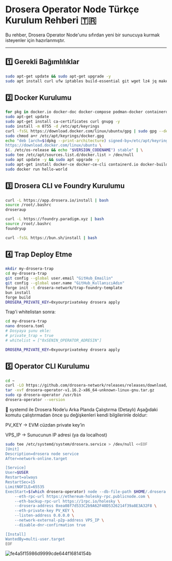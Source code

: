 # Drosera Operator Node Türkçe Kurulum Rehberi 🇹🇷

Bu rehber, Drosera Operator Node'unu sıfırdan yeni bir sunucuya kurmak isteyenler için hazırlanmıştır.

---

## 1️⃣ Gerekli Bağımlılıklar

```bash
sudo apt-get update && sudo apt-get upgrade -y
sudo apt install curl ufw iptables build-essential git wget lz4 jq make gcc nano automake autoconf tmux htop nvme-cli libgbm1 pkg-config libssl-dev libleveldb-dev tar clang bsdmainutils ncdu unzip -y
```

## 2️⃣ Docker Kurulumu

```bash
for pkg in docker.io docker-doc docker-compose podman-docker containerd runc; do sudo apt-get remove $pkg; done
sudo apt-get update
sudo apt-get install ca-certificates curl gnupg -y
sudo install -m 0755 -d /etc/apt/keyrings
curl -fsSL https://download.docker.com/linux/ubuntu/gpg | sudo gpg --dearmor -o /etc/apt/keyrings/docker.gpg
sudo chmod a+r /etc/apt/keyrings/docker.gpg
echo "deb [arch=$(dpkg --print-architecture) signed-by=/etc/apt/keyrings/docker.gpg] \
https://download.docker.com/linux/ubuntu \
$(. /etc/os-release && echo "$VERSION_CODENAME") stable" | \
sudo tee /etc/apt/sources.list.d/docker.list > /dev/null
sudo apt update -y && sudo apt upgrade -y
sudo apt-get install docker-ce docker-ce-cli containerd.io docker-buildx-plugin docker-compose-plugin -y
sudo docker run hello-world
```

## 3️⃣ Drosera CLI ve Foundry Kurulumu

```bash
curl -L https://app.drosera.io/install | bash
source /root/.bashrc
droseraup

curl -L https://foundry.paradigm.xyz | bash
source /root/.bashrc
foundryup

curl -fsSL https://bun.sh/install | bash
```

## 4️⃣ Trap Deploy Etme

```bash
mkdir my-drosera-trap
cd my-drosera-trap
git config --global user.email "GitHub_Emailin"
git config --global user.name "GitHub_KullanıcıAdın"
forge init -t drosera-network/trap-foundry-template
bun install
forge build
DROSERA_PRIVATE_KEY=0xyourprivatekey drosera apply
```

Trap'i whitelistan sonra:

```bash
cd my-drosera-trap
nano drosera.toml
# Dosyaya şunu ekle:
# private_trap = true
# whitelist = ["0xSENIN_OPERATOR_ADRESIN"]

DROSERA_PRIVATE_KEY=0xyourprivatekey drosera apply
```

## 5️⃣ Operator CLI Kurulumu

```bash
cd ~
curl -LO https://github.com/drosera-network/releases/releases/download/v1.16.2/drosera-operator-v1.16.2-x86_64-unknown-linux-gnu.tar.gz
tar -xvf drosera-operator-v1.16.2-x86_64-unknown-linux-gnu.tar.gz
sudo cp drosera-operator /usr/bin
drosera-operator --version
```

🔁 systemd ile Drosera Node’u Arka Planda Çalıştırma (Detaylı)
Aşağıdaki komutu çalıştırmadan önce şu değişkenleri kendi bilgilerinle doldur:

PV_KEY → EVM cüzdan private key’in

VPS_IP → Sunucunun IP adresi (ya da localhost)

```bash
sudo tee /etc/systemd/system/drosera.service > /dev/null <<EOF
[Unit]
Description=drosera node service
After=network-online.target

[Service]
User=$USER
Restart=always
RestartSec=15
LimitNOFILE=65535
ExecStart=$(which drosera-operator) node --db-file-path $HOME/.drosera.db --network-p2p-port 31313 --server-port 31314 \
    --eth-rpc-url https://ethereum-holesky-rpc.publicnode.com \
    --eth-backup-rpc-url https://1rpc.io/holesky \
    --drosera-address 0xea08f7d533C2b9A62F40D5326214f39a8E3A32F8 \
    --eth-private-key PV_KEY \
    --listen-address 0.0.0.0 \
    --network-external-p2p-address VPS_IP \
    --disable-dnr-confirmation true

[Install]
WantedBy=multi-user.target
EOF
```

![fe4a5f15986d9999cde644f16814154b](https://github.com/user-attachments/assets/4001826f-918c-40a5-8cc2-f3b4a2b0e5e2)

